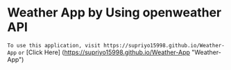 # Weather App by Using openweather API
`To use this application, visit https://supriyo15998.github.io/Weather-App`
`or` [Click Here] (https://supriyo15998.github.io/Weather-App "Weather-App")